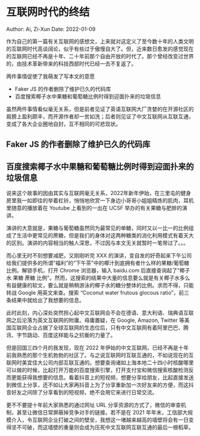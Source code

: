 # 互联网时代的终结

Author: Ai, Zi-Xun
Date: 2022-01-09

作为自己的第一篇有关互联网的感想文，上来就对这定义了至今数十年的人类文明的互联网时代高谈阔论，似乎有些过于傲慢自大了。但，近来数日愈发的感觉现在的互联网已经不再是十年、二十年前那个自由开放的时代了。那个曾经改变过世界的，由技术革新带来的科技西部时代已经一去不复返了。

两件事情促使了我萌发了写本文的意愿
* Faker JS 的作者删除了维护已久的代码库
* 百度搜索椰子水中果糖和葡萄糖比例时得到迎面扑来的垃圾信息

虽然两件事情看似毫无关系，但是前者见证了英语互联网大厂贪婪的在开源社区的肩膀上盈利颇丰，而开源作者却一贫如洗；后者则见证了中文互联网从互联互通，变成了各大企业圈地自封，互不相同的可悲现状。

## Faker JS 的作者删除了维护已久的代码库



## 百度搜索椰子水中果糖和葡萄糖比例时得到迎面扑来的垃圾信息

说来这个故事的因由其实与互联网毫无关系，2022年新年伊始，在三里屯的健身房里我一如即往的举着杠铃，悄悄地欣赏一下身边小哥哥小姐姐精炼的肌肉，耳机里随意的播放着在 Youtube 上看到的一出在 UCSF 举办的有关果糖与肥胖的演讲。

演讲的大意就是，果糖与葡萄糖虽然同为最常见的单糖，同时又以一比一的比例组成了生活中更常见的蔗糖，但是我们的身体对这两种糖类的消化利用模式有着天大的区别。演讲的内容相当的触人深思，不过因与本文无关就暂时一笔带过了。。。

而心里无时不刻想要减肥，又刚刚听完 XXX 的演讲，变自发的好奇起来下午公司给我们提供多的所谓“福利”的“下午茶”中的椰汁到底拥有者什么样的果糖/葡萄糖比例。解锁手机，打开 Chrome 浏览器，输入 baidu.com 后直接查询起了“椰子水 果糖 蔗糖 比例”。然而，这搜索的结果中大量的信息要么就是有关椰子水多么有益健康的软文，要么就是稍稍游泳的椰子水的糖分整体的比例。求而不得，只能转战 Google 用英文来查。搜索 “Coconut water frutous glocous ratio”，前三条结果中就给出了我想要的信息。

此时此刻，内心深处突然担心起中文互联网会不会在德语、意大利语、瑞典语互联网之后沦落为英文互联网的附庸。毋庸置疑，在 Google, Amazon, Twitter 等美国互联网企业占据了全球互联网的生态位后，只有中文互联网有着阿里巴巴、腾讯、字节跳动、百度这样能与之抗衡的力量了。

但是回国三四个月的我发现，现在 2022 年伊始的中文互联网，已经不再是十年前我熟悉的那个生机勃勃的社区了。与之说互联网时互联互通的，不如说现在的互联网时美宜佳大公司内部互联互通的。想要查询诸如上海本地二十四小时核酸哪里可以做的时候，比起打开万能的百度搜索引擎，打开支付宝和微信搜索核酸检测反而更能获得我想要的信息。看着抖音上的短视频，想要分享给朋友，比起直接发送到微信上分享，还不如让大家再抖音上为了分享重新加一次好友来的方便，而这抖音好友之间除了分享看到的短视频，绝不会用它来进行日常交流。

更不不要提十年前大家熟悉的通过网址 URL 分享资源的方式了，微信的审查机制，甚至让微信日常屏蔽掉竞争对手的链接。若不是在 2021 年年末，工信部大规模介入，令互联网企业打破之间的壁垒，我想这一堵越来越高的墙壁将会有一日变得坚不可破，而这墙壁的重量则会成为压死中文互联网互联互通的最后一根稻草。